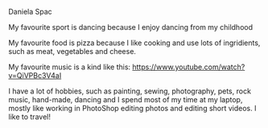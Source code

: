 Daniela Spac

My favourite sport is dancing because I enjoy dancing from my childhood

My favourite food is pizza because I like cooking and use lots of ingridients, such as meat, vegetables and cheese.

My favourite music is a kind like this: https://www.youtube.com/watch?v=QiVPBc3V4aI

I have a lot of hobbies, such as painting, sewing, photography, pets, rock music, hand-made, dancing and I spend most of my time at my laptop, mostly like working in PhotoShop editing photos and editing short videos. I like to travel!
